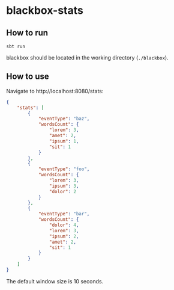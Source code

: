 # blackbox-stats

## How to run
```
sbt run
```
blackbox should be located in the working directory (`./blackbox`).

## How to use

Navigate to http://localhost:8080/stats:

```json
{
    "stats": [
        {
            "eventType": "baz",
            "wordsCount": {
                "lorem": 3,
                "amet": 2,
                "ipsum": 1,
                "sit": 1
            }
        },
        {
            "eventType": "foo",
            "wordsCount": {
                "lorem": 3,
                "ipsum": 3,
                "dolor": 2
            }
        },
        {
            "eventType": "bar",
            "wordsCount": {
                "dolor": 4,
                "lorem": 3,
                "ipsum": 2,
                "amet": 2,
                "sit": 1
            }
        }
    ]
}
```
The default window size is 10 seconds.
